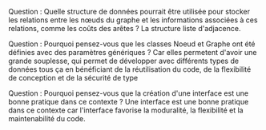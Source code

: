 Question : Quelle structure de données pourrait être utilisée pour stocker les relations entre les nœuds du graphe et les informations associées à ces relations, comme les coûts des arêtes ?
            La structure liste d'adjacence.
        
Question : Pourquoi pensez-vous que les classes Noeud et Graphe ont été définies avec des paramètres génériques ?
            Car elles permetent d'avoir une grande souplesse, qui permet de développer avec différents types de données tous ça en bénéficiant de la réutilisation du code, de la flexibilité de conception et de la sécurité de type
            
Question : Pourquoi pensez-vous que la création d'une interface est une bonne pratique dans ce contexte ?
            Une interface est une bonne pratique dans ce contexte car l'interface favorise la moduralité, la flexibilité et la maintenabilité du code. 
